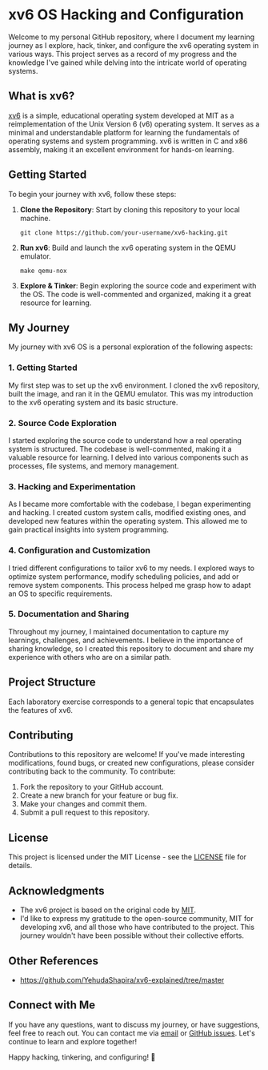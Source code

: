 # xv6 OS Hacking and Configuration

Welcome to my personal GitHub repository, where I document my learning journey as I explore, hack, tinker, and configure the xv6 operating system in various ways. This project serves as a record of my progress and the knowledge I've gained while delving into the intricate world of operating systems.

## What is xv6?

[xv6](https://pdos.csail.mit.edu/6.828/2012/xv6.html) is a simple, educational operating system developed at MIT as a reimplementation of the Unix Version 6 (v6) operating system. It serves as a minimal and understandable platform for learning the fundamentals of operating systems and system programming. xv6 is written in C and x86 assembly, making it an excellent environment for hands-on learning.

## Getting Started

To begin your journey with xv6, follow these steps:

1. **Clone the Repository**: Start by cloning this repository to your local machine.

   ```shell
   git clone https://github.com/your-username/xv6-hacking.git
   ```

2. **Run xv6**: Build and launch the xv6 operating system in the QEMU emulator.

   ```shell
   make qemu-nox
   ```

3. **Explore & Tinker**: Begin exploring the source code and experiment with the OS. The code is well-commented and organized, making it a great resource for learning.

## My Journey

My journey with xv6 OS is a personal exploration of the following aspects:

### 1. Getting Started

My first step was to set up the xv6 environment. I cloned the xv6 repository, built the image, and ran it in the QEMU emulator. This was my introduction to the xv6 operating system and its basic structure.

### 2. Source Code Exploration

I started exploring the source code to understand how a real operating system is structured. The codebase is well-commented, making it a valuable resource for learning. I delved into various components such as processes, file systems, and memory management.

### 3. Hacking and Experimentation

As I became more comfortable with the codebase, I began experimenting and hacking. I created custom system calls, modified existing ones, and developed new features within the operating system. This allowed me to gain practical insights into system programming.

### 4. Configuration and Customization

I tried different configurations to tailor xv6 to my needs. I explored ways to optimize system performance, modify scheduling policies, and add or remove system components. This process helped me grasp how to adapt an OS to specific requirements.

### 5. Documentation and Sharing

Throughout my journey, I maintained documentation to capture my learnings, challenges, and achievements. I believe in the importance of sharing knowledge, so I created this repository to document and share my experience with others who are on a similar path.

## Project Structure

Each laboratory exercise corresponds to a general topic that encapsulates the features of xv6.

## Contributing

Contributions to this repository are welcome! If you've made interesting modifications, found bugs, or created new configurations, please consider contributing back to the community. To contribute:

1. Fork the repository to your GitHub account.
2. Create a new branch for your feature or bug fix.
3. Make your changes and commit them.
4. Submit a pull request to this repository.

## License

This project is licensed under the MIT License - see the [LICENSE](LICENSE) file for details.

## Acknowledgments

- The xv6 project is based on the original code by [MIT](https://github.com/mit-pdos/xv6-public).
- I'd like to express my gratitude to the open-source community, MIT for developing xv6, and all those who have contributed to the project. This journey wouldn't have been possible without their collective efforts.

## Other References

- https://github.com/YehudaShapira/xv6-explained/tree/master

## Connect with Me

If you have any questions, want to discuss my journey, or have suggestions, feel free to reach out. You can contact me via [email](mailto:mpvviernes@gmail.com) or [GitHub issues](https://github.com/Qubits-01/cs-140-laboratory-exercises/issues). Let's continue to learn and explore together!

Happy hacking, tinkering, and configuring! 🚀
